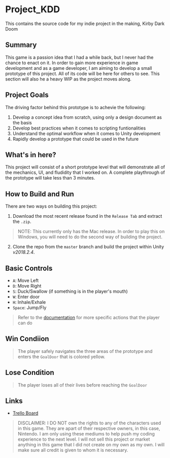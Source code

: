 # Project_KDD

This contains the source code for my indie project in the making, Kirby Dark Doom

## Summary
This game is a passion idea that I had a while back, but I never had the chance to enact on it. In order to gain more experience in game development and as a game developer, I am aiming to develop a small prototype of this project. All of its code will be here for others to see. This section will also he a heavy WIP as the project moves along.

## Project Goals
The driving factor behind this prototype is to achevie the following:
1. Develop a concept idea from scratch, using only a design document as the basis
2. Develop best practices when it comes to scripting funtionalities
3. Understand the optimal workflow when it comes to Unity development
4. Rapidly develop a prototype that could be used in the future

## What's in here?
This project will consist of a short prototype level that will demonstrate all of the mechanics, UI, and fludidity that I worked on. A complete playthrough of the prototype will take less than 3 minutes. 

## How to Build and Run
There are two ways on building this project:
1) Download the most recent release found in the `Release Tab` and extract the `.zip`.
  > NOTE: This currently only has the Mac release. In order to play this on Windows, you will need to do the second way of building the project.
2) Clone the repo from the `master` branch and build the project within Unity _v2018.2.4_.

## Basic Controls
- `A`: Move Left
- `D`: Move Right
- `S`: Duck/Swallow (if something is in the player's mouth)
- `W`: Enter door
- `H`: Inhale/Exhale
- `Space`: Jump/Fly
> Refer to the [documentation](Documentation/) for more specific actions that the player can do

## Win Condiion
> The player safely navigates the three areas of the prototype and enters the `GoalDoor` that is colored yellow.

## Lose Condition
> The player loses all of their lives before reaching the `GoalDoor`

## Links
- [Trello Board](https://trello.com/b/sSeDqeAR/project-kdd)

> DISCLAIMER: I DO NOT own the rights to any of the characters used in this game. They are apart of their respective owners, in this case, Nintendo. I am only using these mediums to help push my coding experience to the next level. I will not sell this project or market anything in this game that I did not create on my own as my own. I will make sure all credit is given to whom it is necessary.
